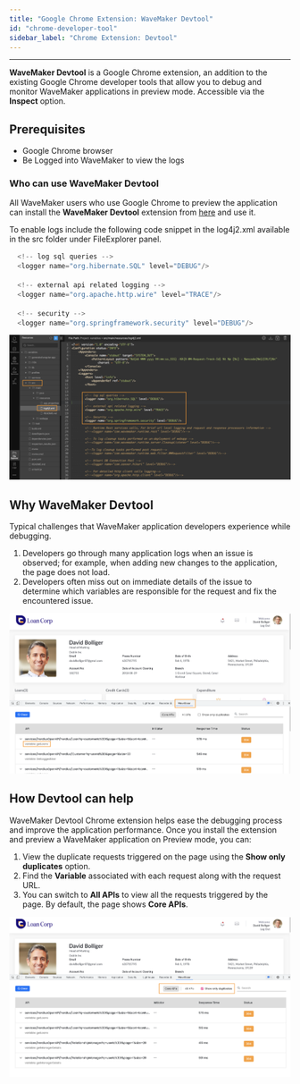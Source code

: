 ```yaml
---
title: "Google Chrome Extension: WaveMaker Devtool"
id: "chrome-developer-tool"
sidebar_label: "Chrome Extension: Devtool"
---
```

---

**WaveMaker Devtool** is a Google Chrome extension, an addition to the existing Google Chrome developer tools that allow you to debug and monitor WaveMaker applications in preview mode. Accessible via the **Inspect** option.

## Prerequisites

- Google Chrome browser
- Be Logged into WaveMaker to view the logs

### Who can use WaveMaker Devtool 

All WaveMaker users who use Google Chrome to preview the application can install the **WaveMaker Devtool** extension from [here](https://chrome.google.com/webstore/detail/wavemaker-devtool/niakeolhkmomhekokhdbfiaebkganjnk) and use it. 

To enable logs include the following code snippet in the log4j2.xml available in the src folder under FileExplorer panel.

```js
  <!-- log sql queries -->
  <logger name="org.hibernate.SQL" level="DEBUG"/>

  <!-- external api related logging -->
  <logger name="org.apache.http.wire" level="TRACE"/>

  <!-- security -->
  <logger name="org.springframework.security" level="DEBUG"/>
```

[![](/learn/assets/log4j2.png)](/learn/assets/log4j2.png)

## Why WaveMaker Devtool

Typical challenges that WaveMaker application developers experience while debugging. 

1. Developers go through many application logs when an issue is observed; for example, when adding new changes to the application, the page does not load. 
2. Developers often miss out on immediate details of the issue to determine which variables are responsible for the request and fix the encountered issue. 

[![](/learn/assets/extension.png)](/learn/assets/extension.png)

## How Devtool can help

WaveMaker Devtool Chrome extension helps ease the debugging process and improve the application performance. Once you install the extension and preview a WaveMaker application on Preview mode, you can:

1. View the duplicate requests triggered on the page using the **Show only duplicates** option. 
2. Find the **Variable** associated with each request along with the request URL. 
3. You can switch to **All APIs** to view all the requests triggered by the page. By default, the page shows **Core APIs**. 

[![](/learn/assets/show-only-duplicates.png)](/learn/assets/show-only-duplicates.png)
